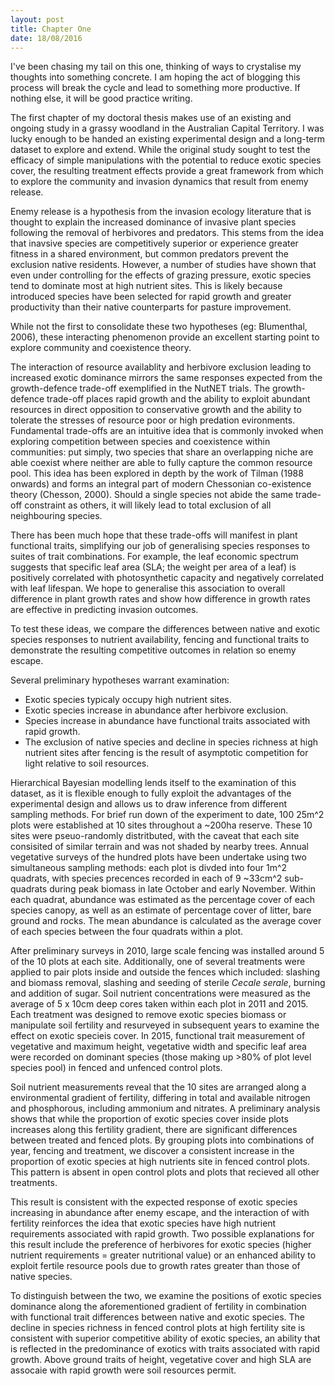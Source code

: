 ```yaml
---
layout: post
title: Chapter One
date: 18/08/2016
---
```


I've been chasing my tail on this one, thinking of ways to crystalise my thoughts into something concrete. I am hoping the act of blogging this process will break the cycle and lead to something more productive.
If nothing else, it will be good practice writing.

The first chapter of my doctoral thesis makes use of an existing and ongoing study in a grassy woodland in the Australian Capital Territory. I was lucky enough to be handed an existing experimental design and a long-term dataset to explore and extend.
While the original study sought to test the efficacy of simple manipulations with the potential to reduce exotic species cover, the resulting treatment effects provide a great framework from which to explore the community and invasion dynamics that result from enemy release.

Enemy release is a hypothesis from the invasion ecology literature that is thought to explain the increased dominance of invasive plant species following the removal of herbivores and predators. This stems from the idea that inavsive species are competitively superior or experience greater fitness in a shared environment, but common predators prevent the exclusion native residents. 
However, a number of studies have shown that even under controlling for the effects of grazing pressure, exotic species tend to dominate most at high nutrient sites. This is likely because introduced species have been selected for rapid growth and greater productivity than their native counterparts for pasture improvement.

While not the first to consolidate these two hypotheses (eg: Blumenthal, 2006), these interacting phenomenon provide an excellent starting point to explore community and coexistence theory.

The interaction of resource availablity and herbivore exclusion leading to increased exotic dominance mirrors the same responses expected from the growth-defence trade-off exemplified in the NutNET trials. The growth-defence trade-off places rapid growth and the ability to exploit abundant resources in direct opposition to conservative growth and the ability to tolerate the stresses of resource poor or high predation evironments.
Fundamental trade-offs are an intuitive idea that is commonly invoked when exploring competition between species and coexistence within communities: put simply, two species that share an overlapping niche are able coexist where neither are able to fully capture the common resource pool. This idea has been explored in depth by the work of Tilman (1988 onwards) and forms an integral part of modern Chessonian co-existence theory (Chesson, 2000). Should a single species not abide the same trade-off constraint as others, it will likely lead to total exclusion of all neighbouring species. 

There has been much hope that these trade-offs will manifest in plant functional traits, simplifying our job of generalising species responses to suites of trait combinations. For example, the leaf economic spectrum suggests that specific leaf area (SLA; the weight per area of a leaf) is positively correlated with photosynthetic capacity and negatively correlated with leaf lifespan. We hope to generalise this association to overall difference in plant growth rates and show how difference in growth rates are effective in predicting invasion outcomes.

To test these ideas, we compare the differences between native and exotic species responses to nutrient availability, fencing and functional traits to demonstrate the resulting competitive outcomes in relation so enemy escape.

Several preliminary hypotheses warrant examination:
- Exotic species typicaly occupy high nutrient sites.
- Exotic species increase in abundance after herbivore exclusion.
- Species increase in abundance have functional traits associated with rapid growth.
- The exclusion of native species and decline in species richness at high nutrient sites after fencing is the result of asymptotic competition for light relative to soil resources.

Hierarchical Bayesian modelling lends itself to the examination of this dataset, as it is flexible enough to fully exploit the advantages of the experimental design and allows us to draw inference from different sampling methods. For brief run down of the experiment to date, 100 25m^2 plots were established at 10 sites throughout a ~200ha reserve. These 10 sites were pseuo-randomly distritbuted, with the caveat that each site consisited of similar terrain and was not shaded by nearby trees. Annual vegetative surveys of the hundred plots have been undertake using two simultaneous sampling methods: each plot is divded into four 1m^2 quadrats, with species precences recorded in each of 9 ~33cm^2 sub-quadrats during peak biomass in late October and early November. Within each quadrat, abundance was estimated as the percentage cover of each species canopy, as well as an estimate of percentage cover of litter, bare ground and rocks. The mean abundance is calculated as the average cover of each species between the four quadrats within a plot.

After preliminary surveys in 2010, large scale fencing was installed around 5 of the 10 plots at each site. Additionally, one of several treatments were applied to pair plots inside and outside the fences which included: slashing and biomass removal, slashing and seeding of sterile *Cecale serale*, burning and addition of sugar. Soil nutrient concentrations were measured as the average of 5 x 10cm deep cores taken within each plot in 2011 and 2015. Each treatment was designed to remove exotic species biomass or manipulate soil fertility and resurveyed in subsequent years to examine the effect on exotic specieis cover. In 2015, functional trait measurement of vegetative and maximum height, vegetative width and specific leaf area were recorded on dominant species (those making up >80% of plot level species pool) in fenced and unfenced control plots.

Soil nutrient measurements reveal that the 10 sites are arranged along a environmental gradient of fertility, differing in total and available nitrogen and phosphorous, including ammonium and nitrates. A preliminary analysis shows that while the proportion of exotic species cover inside plots increases along this fertility gradient, there are significant differences between treated and fenced plots. By grouping plots into combinations of year, fencing and treatment, we discover a consistent increase in the proportion of exotic species at high nutrients site in fenced control plots. This pattern is absent in open control plots and plots that recieved all other treatments.

This result is consistent with the expected response of exotic species increasing in abundance after enemy escape, and the interaction of with fertility reinforces the idea that exotic species have high nutrient requirements associated with rapid growth. Two possible explanations for this result include the preference of herbivores for exotic species (higher nutrient requirements = greater nutritional value) or an enhanced ability to exploit fertile resource pools due to growth rates greater than those of native species.

To distinguish between the two, we examine the positions of exotic species dominance along the aforementioned gradient of fertility in combination with functional trait differences between native and exotic species. The decline in species richness in fenced control plots at high fertility site is consistent with superior competitive ability of exotic species, an ability that is reflected in the predominance of exotics with traits associated with rapid growth. Above ground traits of height, vegetative cover and high SLA are assocaie with rapid growth were soil resources permit.
